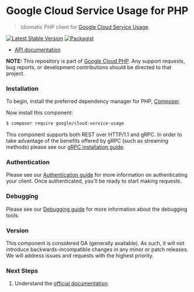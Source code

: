 # Google Cloud Service Usage for PHP

> Idiomatic PHP client for [Google Cloud Service Usage](https://cloud.google.com/service-usage).

[![Latest Stable Version](https://poser.pugx.org/google/cloud-service-usage/v/stable)](https://packagist.org/packages/google/cloud-service-usage) [![Packagist](https://img.shields.io/packagist/dm/google/cloud-service-usage.svg)](https://packagist.org/packages/google/cloud-service-usage)

* [API documentation](https://cloud.google.com/php/docs/reference/cloud-service-usage/latest)

**NOTE:** This repository is part of [Google Cloud PHP](https://github.com/googleapis/google-cloud-php). Any
support requests, bug reports, or development contributions should be directed to
that project.

### Installation

To begin, install the preferred dependency manager for PHP, [Composer](https://getcomposer.org/).

Now install this component:

```sh
$ composer require google/cloud-service-usage
```

This component supports both REST over HTTP/1.1 and gRPC. In order to take advantage of the benefits offered by gRPC (such as streaming methods)
please see our [gRPC installation guide](https://cloud.google.com/php/grpc).

### Authentication

Please see our [Authentication guide](https://github.com/googleapis/google-cloud-php/blob/main/AUTHENTICATION.md) for more information
on authenticating your client. Once authenticated, you'll be ready to start making requests.

### Debugging

Please see our [Debugging guide](https://github.com/googleapis/google-cloud-php/blob/main/DEBUG.md)
for more information about the debugging tools.

### Version

This component is considered GA (generally available). As such, it will not introduce backwards-incompatible changes in
any minor or patch releases. We will address issues and requests with the highest priority.

### Next Steps

1. Understand the [official documentation](https://cloud.google.com/service-usage/docs).
